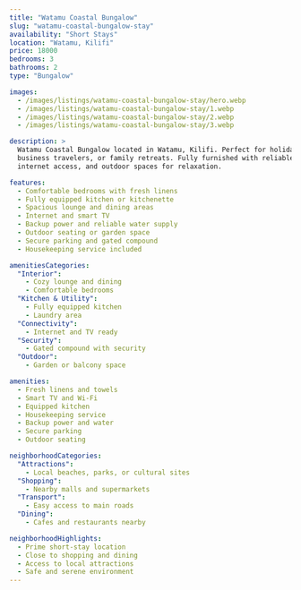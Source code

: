 ```yaml
---
title: "Watamu Coastal Bungalow"
slug: "watamu-coastal-bungalow-stay"
availability: "Short Stays"
location: "Watamu, Kilifi"
price: 18000
bedrooms: 3
bathrooms: 2
type: "Bungalow"

images:
  - /images/listings/watamu-coastal-bungalow-stay/hero.webp
  - /images/listings/watamu-coastal-bungalow-stay/1.webp
  - /images/listings/watamu-coastal-bungalow-stay/2.webp
  - /images/listings/watamu-coastal-bungalow-stay/3.webp

description: >
  Watamu Coastal Bungalow located in Watamu, Kilifi. Perfect for holidaymakers,
  business travelers, or family retreats. Fully furnished with reliable utilities,
  internet access, and outdoor spaces for relaxation.

features:
  - Comfortable bedrooms with fresh linens
  - Fully equipped kitchen or kitchenette
  - Spacious lounge and dining areas
  - Internet and smart TV
  - Backup power and reliable water supply
  - Outdoor seating or garden space
  - Secure parking and gated compound
  - Housekeeping service included

amenitiesCategories:
  "Interior":
    - Cozy lounge and dining
    - Comfortable bedrooms
  "Kitchen & Utility":
    - Fully equipped kitchen
    - Laundry area
  "Connectivity":
    - Internet and TV ready
  "Security":
    - Gated compound with security
  "Outdoor":
    - Garden or balcony space

amenities:
  - Fresh linens and towels
  - Smart TV and Wi-Fi
  - Equipped kitchen
  - Housekeeping service
  - Backup power and water
  - Secure parking
  - Outdoor seating

neighborhoodCategories:
  "Attractions":
    - Local beaches, parks, or cultural sites
  "Shopping":
    - Nearby malls and supermarkets
  "Transport":
    - Easy access to main roads
  "Dining":
    - Cafes and restaurants nearby

neighborhoodHighlights:
  - Prime short-stay location
  - Close to shopping and dining
  - Access to local attractions
  - Safe and serene environment
---
```

